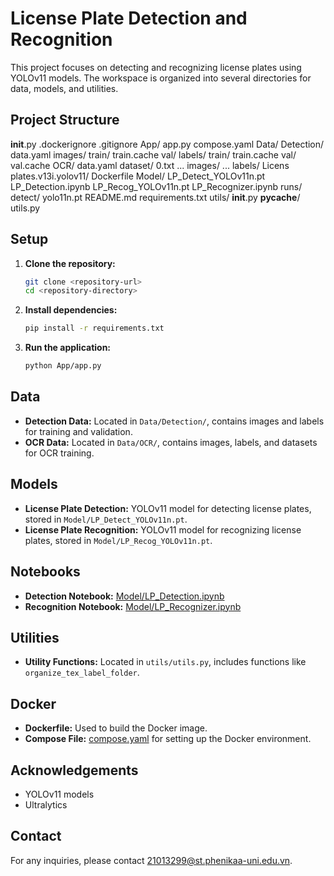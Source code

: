 # License Plate Detection and Recognition

This project focuses on detecting and recognizing license plates using YOLOv11 models. The workspace is organized into several directories for data, models, and utilities.

## Project Structure

__init__.py
.dockerignore
.gitignore
App/
    app.py
compose.yaml
Data/
    Detection/
        data.yaml
        images/
            train/
            train.cache
            val/
        labels/
            train/
            train.cache
            val/
            val.cache
    OCR/
        data.yaml
        dataset/
            0.txt
            ...
        images/
            ...
        labels/
        Licens plates.v13i.yolov11/
Dockerfile
Model/
    LP_Detect_YOLOv11n.pt
    LP_Detection.ipynb
    LP_Recog_YOLOv11n.pt
    LP_Recognizer.ipynb
    runs/
        detect/
    yolo11n.pt
README.md
requirements.txt
utils/
    __init__.py
    __pycache__/
    utils.py

## Setup

1. **Clone the repository:**
    ```sh
    git clone <repository-url>
    cd <repository-directory>
    ```

2. **Install dependencies:**
    ```sh
    pip install -r requirements.txt
    ```

3. **Run the application:**
    ```sh
    python App/app.py
    ```

## Data

- **Detection Data:** Located in `Data/Detection/`, contains images and labels for training and validation.
- **OCR Data:** Located in `Data/OCR/`, contains images, labels, and datasets for OCR training.

## Models

- **License Plate Detection:** YOLOv11 model for detecting license plates, stored in `Model/LP_Detect_YOLOv11n.pt`.
- **License Plate Recognition:** YOLOv11 model for recognizing license plates, stored in `Model/LP_Recog_YOLOv11n.pt`.

## Notebooks

- **Detection Notebook:** [Model/LP_Detection.ipynb](Model/LP_Detection.ipynb)
- **Recognition Notebook:** [Model/LP_Recognizer.ipynb](Model/LP_Recognizer.ipynb)

## Utilities

- **Utility Functions:** Located in `utils/utils.py`, includes functions like `organize_tex_label_folder`.

## Docker

- **Dockerfile:** Used to build the Docker image.
- **Compose File:** [compose.yaml](compose.yaml) for setting up the Docker environment.

## Acknowledgements

- YOLOv11 models
- Ultralytics

## Contact

For any inquiries, please contact [21013299@st.phenikaa-uni.edu.vn](mailto:21013299@st.phenikaa-uni.edu.vn).